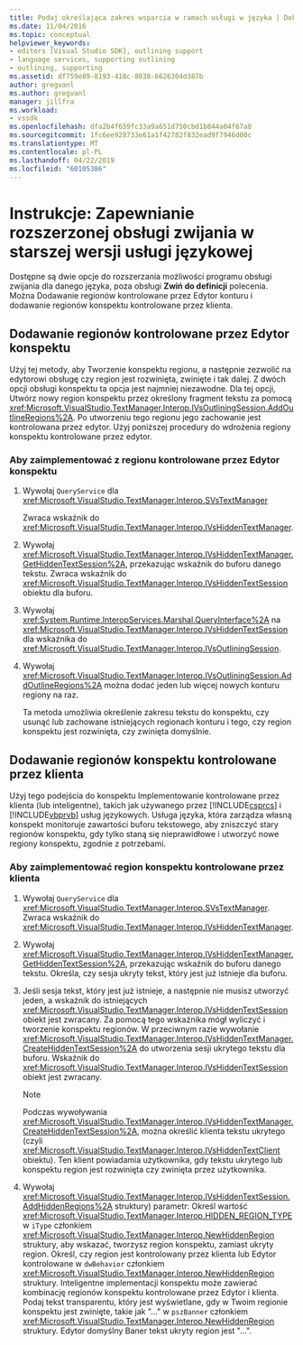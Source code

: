```yaml
---
title: Podaj określająca zakres wsparcia w ramach usługi w języka | Dokumentacja firmy Microsoft
ms.date: 11/04/2016
ms.topic: conceptual
helpviewer_keywords:
- editors [Visual Studio SDK], outlining support
- language services, supporting outlining
- outlining, supporting
ms.assetid: df759e89-8193-418c-8038-6626304d387b
author: gregvanl
ms.author: gregvanl
manager: jillfra
ms.workload:
- vssdk
ms.openlocfilehash: dfa2b4f659fc33a9a651d750cbd1b844a04f67a8
ms.sourcegitcommit: 1fc6ee928733e61a1f42782f832ead9f7946d00c
ms.translationtype: MT
ms.contentlocale: pl-PL
ms.lasthandoff: 04/22/2019
ms.locfileid: "60105386"
---
```

# <a name="how-to-provide-expanded-outlining-support-in-a-legacy-language-service"></a>Instrukcje: Zapewnianie rozszerzonej obsługi zwijania w starszej wersji usługi językowej
Dostępne są dwie opcje do rozszerzania możliwości programu obsługi zwijania dla danego języka, poza obsługi **Zwiń do definicji** polecenia. Można Dodawanie regionów kontrolowane przez Edytor konturu i dodawanie regionów konspektu kontrolowane przez klienta.

## <a name="adding-editor-controlled-outline-regions"></a>Dodawanie regionów kontrolowane przez Edytor konspektu
 Użyj tej metody, aby Tworzenie konspektu regionu, a następnie zezwolić na edytorowi obsługę czy region jest rozwinięta, zwinięte i tak dalej. Z dwóch opcji obsługi konspektu ta opcja jest najmniej niezawodne. Dla tej opcji, Utwórz nowy region konspektu przez określony fragment tekstu za pomocą <xref:Microsoft.VisualStudio.TextManager.Interop.IVsOutliningSession.AddOutlineRegions%2A>. Po utworzeniu tego regionu jego zachowanie jest kontrolowana przez edytor. Użyj poniższej procedury do wdrożenia regiony konspektu kontrolowane przez edytor.

### <a name="to-implement-an-editor-controlled-outline-region"></a>Aby zaimplementować z regionu kontrolowane przez Edytor konspektu

1. Wywołaj `QueryService` dla <xref:Microsoft.VisualStudio.TextManager.Interop.SVsTextManager>

     Zwraca wskaźnik do <xref:Microsoft.VisualStudio.TextManager.Interop.IVsHiddenTextManager>.

2. Wywołaj <xref:Microsoft.VisualStudio.TextManager.Interop.IVsHiddenTextManager.GetHiddenTextSession%2A>, przekazując wskaźnik do buforu danego tekstu. Zwraca wskaźnik do <xref:Microsoft.VisualStudio.TextManager.Interop.IVsHiddenTextSession> obiektu dla buforu.

3. Wywołaj <xref:System.Runtime.InteropServices.Marshal.QueryInterface%2A> na <xref:Microsoft.VisualStudio.TextManager.Interop.IVsHiddenTextSession> dla wskaźnika do <xref:Microsoft.VisualStudio.TextManager.Interop.IVsOutliningSession>.

4. Wywołaj <xref:Microsoft.VisualStudio.TextManager.Interop.IVsOutliningSession.AddOutlineRegions%2A> można dodać jeden lub więcej nowych konturu regiony na raz.

     Ta metoda umożliwia określenie zakresu tekstu do konspektu, czy usunąć lub zachowane istniejących regionach konturu i tego, czy region konspektu jest rozwinięta, czy zwinięta domyślnie.

## <a name="add-client-controlled-outline-regions"></a>Dodawanie regionów konspektu kontrolowane przez klienta
 Użyj tego podejścia do konspektu Implementowanie kontrolowane przez klienta (lub inteligentne), takich jak używanego przez [!INCLUDE[csprcs](../../data-tools/includes/csprcs_md.md)] i [!INCLUDE[vbprvb](../../code-quality/includes/vbprvb_md.md)] usług językowych. Usługa języka, która zarządza własną konspekt monitoruje zawartości buforu tekstowego, aby zniszczyć stary regionów konspektu, gdy tylko staną się nieprawidłowe i utworzyć nowe regiony konspektu, zgodnie z potrzebami.

### <a name="to-implement-a-client-controlled-outline-region"></a>Aby zaimplementować region konspektu kontrolowane przez klienta

1. Wywołaj `QueryService` dla <xref:Microsoft.VisualStudio.TextManager.Interop.SVsTextManager>. Zwraca wskaźnik do <xref:Microsoft.VisualStudio.TextManager.Interop.IVsHiddenTextManager>.

2. Wywołaj <xref:Microsoft.VisualStudio.TextManager.Interop.IVsHiddenTextManager.GetHiddenTextSession%2A>, przekazując wskaźnik do buforu danego tekstu. Określa, czy sesja ukryty tekst, który jest już istnieje dla buforu.

3. Jeśli sesja tekst, który jest już istnieje, a następnie nie musisz utworzyć jeden, a wskaźnik do istniejących <xref:Microsoft.VisualStudio.TextManager.Interop.IVsHiddenTextSession> obiekt jest zwracany. Za pomocą tego wskaźnika mógł wyliczyć i tworzenie konspektu regionów. W przeciwnym razie wywołanie <xref:Microsoft.VisualStudio.TextManager.Interop.IVsHiddenTextManager.CreateHiddenTextSession%2A> do utworzenia sesji ukrytego tekstu dla buforu. Wskaźnik do <xref:Microsoft.VisualStudio.TextManager.Interop.IVsHiddenTextSession> obiekt jest zwracany.

    > [!NOTE]
    >  Podczas wywoływania <xref:Microsoft.VisualStudio.TextManager.Interop.IVsHiddenTextManager.CreateHiddenTextSession%2A>, można określić klienta tekstu ukrytego (czyli <xref:Microsoft.VisualStudio.TextManager.Interop.IVsHiddenTextClient> obiektu). Ten klient powiadamia użytkownika, gdy tekstu ukrytego lub konspektu region jest rozwinięta czy zwinięta przez użytkownika.

4. Wywołaj <xref:Microsoft.VisualStudio.TextManager.Interop.IVsHiddenTextSession.AddHiddenRegions%2A> struktury) parametr: Określ wartość <xref:Microsoft.VisualStudio.TextManager.Interop.HIDDEN_REGION_TYPE> w `iType` członkiem <xref:Microsoft.VisualStudio.TextManager.Interop.NewHiddenRegion> struktury, aby wskazać, tworzysz region konspektu, zamiast ukryty region. Określ, czy region jest kontrolowany przez klienta lub Edytor kontrolowane w `dwBehavior` członkiem <xref:Microsoft.VisualStudio.TextManager.Interop.NewHiddenRegion> struktury. Inteligentne implementacji konspektu może zawierać kombinację regionów konspektu kontrolowane przez Edytor i klienta. Podaj tekst transparentu, który jest wyświetlane, gdy w Twoim regionie konspektu jest zwinięte, takie jak "..." w `pszBanner` członkiem <xref:Microsoft.VisualStudio.TextManager.Interop.NewHiddenRegion> struktury. Edytor domyślny Baner tekst ukryty region jest "...".